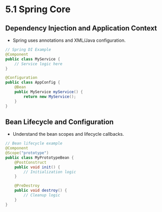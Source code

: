 # 5.1 Spring Core

## Dependency Injection and Application Context
- Spring uses annotations and XML/Java configuration.

```java
// Spring DI Example
@Component
public class MyService {
    // Service logic here
}

@Configuration
public class AppConfig {
    @Bean
    public MyService myService() {
        return new MyService();
    }
}
```

## Bean Lifecycle and Configuration
- Understand the bean scopes and lifecycle callbacks.
```java
// Bean lifecycle example
@Component
@Scope("prototype")
public class MyPrototypeBean {
    @PostConstruct
    public void init() {
        // Initialization logic
    }

    @PreDestroy
    public void destroy() {
        // Cleanup logic
    }
}
```